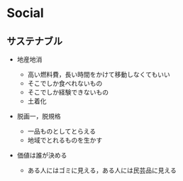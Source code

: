 # Social

## サステナブル

- 地産地消
    - 高い燃料費，長い時間をかけて移動しなくてもいい
    - そこでしか食べれないもの
    - そこでしか経験できないもの
    - 土着化

- 脱画一，脱規格
    - 一品ものとしてとらえる
    - 地域でとれるものを生かす

- 価値は誰が決める
    - ある人にはゴミに見える，ある人には民芸品に見える